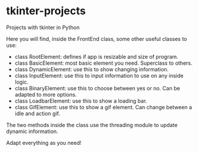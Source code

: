 # tkinter-projects
Projects with tkinter in Python

Here you will find, inside the FrontEnd class, some other useful classes to use:

- class RootElement: defines if app is resizable and size of program.
- class BasicElement: most basic element you need. Superclass to others.
- class DynamicElement: use this to show changing information.
- class InputElement: use this to input information to use on any inside logic.
- class BinaryElement: use this to choose between yes or no. Can be adapted to more options.
- class LoadbarElement: use this to show a loading bar.
- class GifElement: use this to show a gif element. Can change between a idle and action gif.

The two methods inside the class use the threading module to update dynamic information.

Adapt everything as you need!

